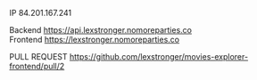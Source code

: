IP 84.201.167.241

Backend https://api.lexstronger.nomoreparties.co  
Frontend https://lexstronger.nomoreparties.co

PULL REQUEST https://github.com/lexstronger/movies-explorer-frontend/pull/2